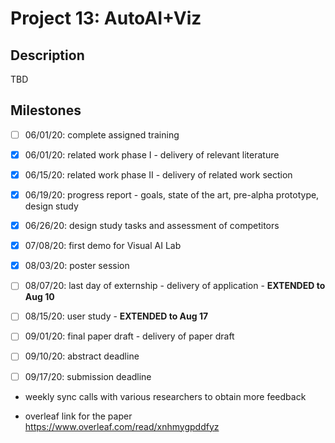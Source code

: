 # Project 13: AutoAI+Viz

## Description
TBD

## Milestones
- [ ] 06/01/20: complete assigned training

- [x] 06/01/20: related work phase I - delivery of relevant literature

- [x] 06/15/20: related work phase II - delivery of related work section

- [x] 06/19/20: progress report - goals, state of the art, pre-alpha prototype, design study

- [x] 06/26/20: design study tasks and assessment of competitors

- [x] 07/08/20: first demo for Visual AI Lab

- [x] 08/03/20: poster session

- [ ] 08/07/20: last day of externship - delivery of application - **EXTENDED to Aug 10**

- [ ] 08/15/20: user study - **EXTENDED to Aug 17**

- [ ] 09/01/20: final paper draft - delivery of paper draft

- [ ] 09/10/20: abstract deadline

- [ ] 09/17/20: submission deadline

- weekly sync calls with various researchers to obtain more feedback

- overleaf link for the paper https://www.overleaf.com/read/xnhmygpddfyz

